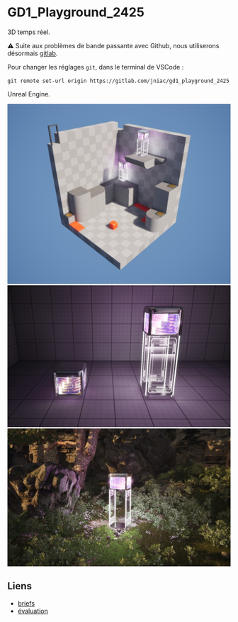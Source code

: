 # GD1_Playground_2425

3D temps réel. 

⚠️ Suite aux problèmes de bande passante avec Github, nous utiliserons désormais [gitlab](https://gitlab.com/jniac/gd1_playground_2425).

Pour changer les réglages `git`, dans le terminal de VSCode : 
```shell
git remote set-url origin https://gitlab.com/jniac/gd1_playground_2425
```

Unreal Engine.

![](Web/briefs/assets/GD1_Playground_2425.jpg)
![](Web/briefs/assets/GD1-Checkpoint-1.jpg)
![](Web/briefs/assets/GD1-Checkpoint-Foliage.jpg)

## Liens
- [briefs](Web/briefs/)
- [évaluation](https://jniac.github.io/GD1_Playground_2425/Web/evaluation/)

